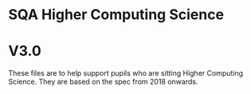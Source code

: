 # SQA Higher Computing Science 
# V3.0 

These files are to help support pupils who are sitting Higher Computing Science. They are based on the spec from 2018 onwards. 
